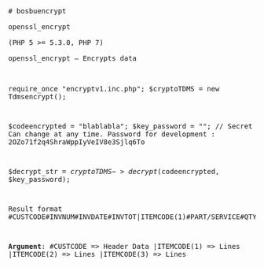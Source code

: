 <html>
<body>
<pre>  
# bosbuencrypt<br>
openssl_encrypt<br>
(PHP 5 >= 5.3.0, PHP 7)<br>
openssl_encrypt — Encrypts data<br>


require_once "encryptv1.inc.php";
$cryptoTDMS = new Tdmsencrypt();

$codeencrypted = "blablabla";
$key_password = ""; // Secret Password. Can change at any time. Password for development : 2OZo71f2q4ShraWppIyVeIV8e3Sjlq6To

$decrypt_str = $cryptoTDMS->decrypt($codeencrypted, $key_password);

Result format
#CUSTCODE#INVNUM#INVDATE#INVTOT|ITEMCODE(1)#PART/SERVICE#QTY|ITEMCODE(2)#PART/SERVICE/QTY|ITEMCODE(3)#PART/SERVICE#QTY


<b>Argument</b>: 
#CUSTCODE => Header Data
|ITEMCODE(1) => Lines
|ITEMCODE(2) => Lines
|ITEMCODE(3) => Lines
</pre>
</body>

</html>

